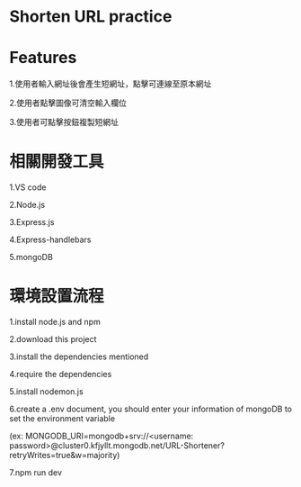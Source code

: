 # Shorten URL practice

# Features
1.使用者輸入網址後會產生短網址，點擊可連線至原本網址

2.使用者點擊圖像可清空輸入欄位

3.使用者可點擊按鈕複製短網址

# 相關開發工具
1.VS code

2.Node.js

3.Express.js 

4.Express-handlebars

5.mongoDB

# 環境設置流程
1.install node.js and npm

2.download this project

3.install the dependencies mentioned

4.require the dependencies

5.install nodemon.js

6.create a .env document, you should enter your information of mongoDB to set the environment variable 

(ex: MONGODB_URI=mongodb+srv://<username: password>@cluster0.kfjyllt.mongodb.net/URL-Shortener?retryWrites=true&w=majority)

7.npm run dev
